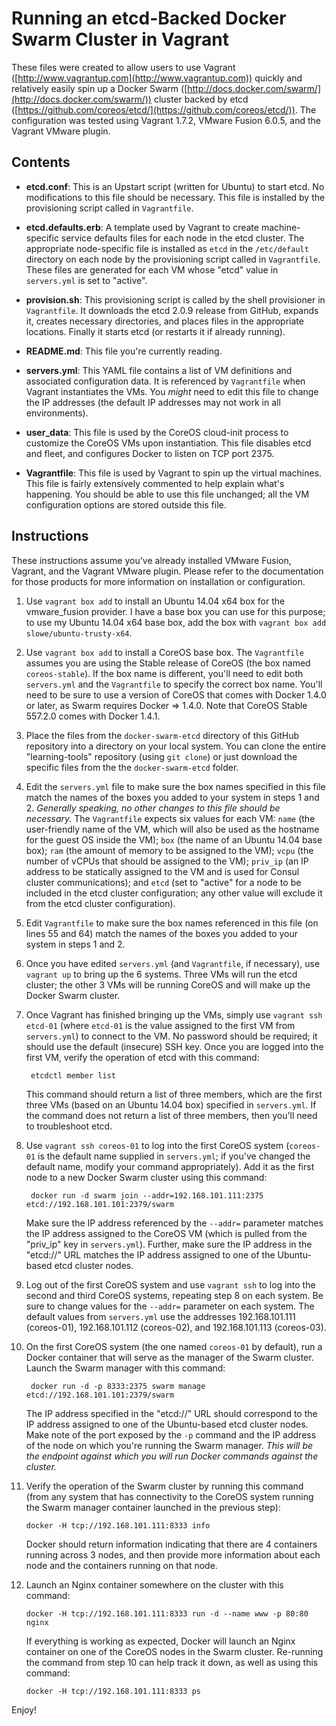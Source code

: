 # Running an etcd-Backed Docker Swarm Cluster in Vagrant

These files were created to allow users to use Vagrant ([http://www.vagrantup.com](http://www.vagrantup.com)) quickly and relatively easily spin up a Docker Swarm ([http://docs.docker.com/swarm/](http://docs.docker.com/swarm/)) cluster backed by etcd ([https://github.com/coreos/etcd/](https://github.com/coreos/etcd/)). The configuration was tested using Vagrant 1.7.2, VMware Fusion 6.0.5, and the Vagrant VMware plugin.

## Contents

* **etcd.conf**: This is an Upstart script (written for Ubuntu) to start etcd. No modifications to this file should be necessary. This file is installed by the provisioning script called in `Vagrantfile`.

* **etcd.defaults.erb**: A template used by Vagrant to create machine-specific service defaults files for each node in the etcd cluster. The appropriate node-specific file is installed as `etcd` in the `/etc/default` directory on each node by the provisioning script called in `Vagrantfile`. These files are generated for each VM whose "etcd" value in `servers.yml` is set to "active".

* **provision.sh**: This provisioning script is called by the shell provisioner in `Vagrantfile`. It downloads the etcd 2.0.9 release from GitHub, expands it, creates necessary directories, and places files in the appropriate locations.  Finally it starts etcd (or restarts it if already running).

* **README.md**: This file you're currently reading.

* **servers.yml**: This YAML file contains a list of VM definitions and associated configuration data. It is referenced by `Vagrantfile` when Vagrant instantiates the VMs. You _might_ need to edit this file to change the IP addresses (the default IP addresses may not work in all environments).

* **user_data**: This file is used by the CoreOS cloud-init process to customize the CoreOS VMs upon instantiation. This file disables etcd and fleet, and configures Docker to listen on TCP port 2375.

* **Vagrantfile**: This file is used by Vagrant to spin up the virtual machines. This file is fairly extensively commented to help explain what's happening. You should be able to use this file unchanged; all the VM configuration options are stored outside this file.

## Instructions

These instructions assume you've already installed VMware Fusion, Vagrant, and the Vagrant VMware plugin. Please refer to the documentation for those products for more information on installation or configuration.

1. Use `vagrant box add` to install an Ubuntu 14.04 x64 box for the vmware_fusion provider. I have a base box you can use for this purpose; to use my Ubuntu 14.04 x64 base box, add the box with `vagrant box add slowe/ubuntu-trusty-x64`.

2. Use `vagrant box add` to install a CoreOS base box. The `Vagrantfile` assumes you are using the Stable release of CoreOS (the box named `coreos-stable`). If the box name is different, you'll need to edit both `servers.yml` and the `Vagrantfile` to specify the correct box name. You'll need to be sure to use a version of CoreOS that comes with Docker 1.4.0 or later, as Swarm requires Docker => 1.4.0. Note that CoreOS Stable 557.2.0 comes with Docker 1.4.1.

3. Place the files from the `docker-swarm-etcd` directory of this GitHub repository into a directory on your local system. You can clone the entire "learning-tools" repository (using `git clone`) or just download the specific files from the the `docker-swarm-etcd` folder.

4. Edit the `servers.yml` file to make sure the box names specified in this file match the names of the boxes you added to your system in steps 1 and 2. _Generally speaking, no other changes to this file should be necessary._ The `Vagrantfile` expects six values for each VM: `name` (the user-friendly name of the VM, which will also be used as the hostname for the guest OS inside the VM); `box` (the name of an Ubuntu 14.04 base box); `ram` (the amount of memory to be assigned to the VM); `vcpu` (the number of vCPUs that should be assigned to the VM); `priv_ip` (an IP address to be statically assigned to the VM and is used for Consul cluster communications); and `etcd` (set to "active" for a node to be included in the etcd cluster configuration; any other value will exclude it from the etcd cluster configuration).

5. Edit `Vagrantfile` to make sure the box names referenced in this file (on lines 55 and 64) match the names of the boxes you added to your system in steps 1 and 2.

6. Once you have edited `servers.yml` (and `Vagrantfile`, if necessary), use `vagrant up` to bring up the 6 systems. Three VMs will run the etcd cluster; the other 3 VMs will be running CoreOS and will make up the Docker Swarm cluster.

7. Once Vagrant has finished bringing up the VMs, simply use `vagrant ssh etcd-01` (where `etcd-01` is the value assigned to the first VM from `servers.yml`) to connect to the VM. No password should be required; it should use the default (insecure) SSH key. Once you are logged into the first VM, verify the operation of etcd with this command:

		etcdctl member list

	This command should return a list of three members, which are the first three VMs (based on an Ubuntu 14.04 box) specified in `servers.yml`. If the command does not return a list of three members, then you'll need to troubleshoot etcd.

8. Use `vagrant ssh coreos-01` to log into the first CoreOS system (`coreos-01` is the default name supplied in `servers.yml`; if you've changed the default name, modify your command appropriately). Add it as the first node to a new Docker Swarm cluster using this command:

		docker run -d swarm join --addr=192.168.101.111:2375 etcd://192.168.101.101:2379/swarm
	
	Make sure the IP address referenced by the `--addr=` parameter matches the IP address assigned to the CoreOS VM (which is pulled from the "priv_ip" key in `servers.yml`). Further, make sure the IP address in the "etcd://" URL matches the IP address assigned to one of the Ubuntu-based etcd cluster nodes.

9. Log out of the first CoreOS system and use `vagrant ssh` to log into the second and third CoreOS systems, repeating step 8 on each system. Be sure to change values for the `--addr=` parameter on each system. The default values from `servers.yml` use the addresses 192.168.101.111 (coreos-01), 192.168.101.112 (coreos-02), and 192.168.101.113 (coreos-03).

9. On the first CoreOS system (the one named `coreos-01` by default), run a Docker container that will serve as the manager of the Swarm cluster. Launch the Swarm manager with this command:

		docker run -d -p 8333:2375 swarm manage etcd://192.168.101.101:2379/swarm

	The IP address specified in the "etcd://" URL should correspond to the IP address assigned to one of the Ubuntu-based etcd cluster nodes. Make note of the port exposed by the `-p` command and the IP address of the node on which you're running the Swarm manager. _This will be the endpoint against which you will run Docker commands against the cluster._

10. Verify the operation of the Swarm cluster by running this command (from any system that has connectivity to the CoreOS system running the Swarm manager container launched in the previous step):

		docker -H tcp://192.168.101.111:8333 info

	Docker should return information indicating that there are 4 containers running across 3 nodes, and then provide more information about each node and the containers running on that node.

11. Launch an Nginx container somewhere on the cluster with this command:

		docker -H tcp://192.168.101.111:8333 run -d --name www -p 80:80 nginx

	If everything is working as expected, Docker will launch an Nginx container on one of the CoreOS nodes in the Swarm cluster. Re-running the command from step 10 can help track it down, as well as using this command:

		docker -H tcp://192.168.101.111:8333 ps

Enjoy!
